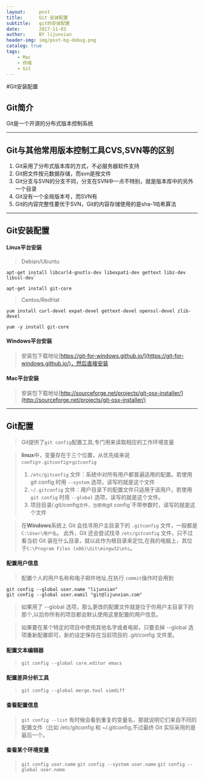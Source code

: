```yaml
---
layout:     post
title:      Git 安装配置
subtitle:   git的安装配置
date:       2017-11-03
author:     BY lijunxian
header-img: img/post-bg-debug.png
catalog: true
tags:
    - Mac
    - 终端
    - Git
---
```


#Git安装配置

## Git简介
Git是一个开源的分布式版本控制系统

***

## Git与其他常用版本控制工具CVS,SVN等的区别
1. Git采用了分布式版本库的方式，不必服务器软件支持
2. Git把文件按元数据存储，而svn是按文件
3. Git分支与SVN的分支不同，分支在SVN中一点不特别，就是版本库中的另外一个目录
4. Git没有一个全局版本号，而SVN有
5. Git的内容完整性要优于SVN，Git的内容存储使用的是sha-1哈希算法

***

## Git安装配置

#### Linux平台安装
>Debian/Ubuntu
```
apt-get install libcurl4-gnutls-dev libexpat1-dev gettext libz-dev libssl-dev`

apt-get install git-core
```
>Centos/RedHat
```
yum install curl-devel expat-devel gettext-devel openssl-devel zlib-devel

yum -y install git-core
```
#### Windows平台安装
>安装包下载地址[https://git-for-windows.github.io/](https://git-for-windows.github.io/)，然后直接安装

#### Mac平台安装
>安装包下载地址[http://sourceforge.net/projects/git-osx-installer/](http://sourceforge.net/projects/git-osx-installer/)

***

## Git配置
>Git提供了`git config`配置工具,专门用来读取相应的工作环境变量

>**linux**中，变量存在于三个位置，从优先级来说
`config`>`.gitconfig`>`gitconfig`
>1. `/etc/gitconfig` 文件：系统中对所有用户都普遍适用的配置。若使用 git config 时用 `--system` 选项，读写的就是这个文件
>2. `~/.gitconfig` 文件：用户目录下的配置文件只适用于该用户。若使用 `git config` 时用 `--global` 选项，读写的就是这个文件。
>3. 项目目录/.git/config`文件，当使用`git config`不带参数时，读写的就是这个文件

>在**Windows**系统上
Git 会找寻用户主目录下的 `.gitconfig` 文件，一般都是 `C:\User\用户名`。
此外，Git 还会尝试找寻 `/etc/gitconfig` 文件，只不过看当初 Git 装在什么目录，就以此作为根目录来定位,在我的电脑上，其位于`C:\Program Files (x86)\Git\mingw32\etc`。

#### 配置用户信息
> 配置个人的用户名称和电子邮件地址,在执行 `commit`操作时会用到
```
git config --global user.name "lijunxian"
git config --global user.eamil "git@lijunxian.com"
```
>如果用了 --global 选项，那么更改的配置文件就是位于你用户主目录下的那个,以后你所有的项目都会默认使用这里配置的用户信息。

>如果要在某个特定的项目中使用其他名字或者电邮，只要去掉 --global 选项重新配置即可，新的设定保存在当前项目的 .git/config 文件里。

#### 配置文本编辑器
> `git config --global core.editor emacs`

#### 配置差异分析工具
> `git config --global merge.tool vimdiff`

#### 查看配置信息
> `git config --list`
>有时候会看到重复的变量名，那就说明它们来自不同的配置文件（比如 /etc/gitconfig 和 ~/.gitconfig,不过最终 Git 实际采用的是最后一个。

#### 查看某个环境变量
>`git config user.name`
>`git config --system user.name`
>`git config --global user.name`